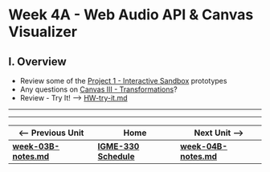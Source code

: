 # Week 4A - Web Audio API & Canvas Visualizer

## I. Overview
- Review some of the [Project 1 - Interactive Sandbox](../projects/project-1.md) prototypes
- Any questions on [Canvas III - Transformations](https://github.com/tonethar/IGME-330-Master/blob/master/notes/canvas-3.md)?
- Review - Try It! --> [HW-try-it.md](https://github.com/tonethar/IGME-330-Master/blob/master/notes/HW-try-it.md)



<hr><hr>

| <-- Previous Unit | Home | Next Unit -->
| --- | --- | --- 
| [**week-03B-notes.md**](week-03B-notes.md)     |  [**IGME-330 Schedule**](../schedule.md) | [**week-04B-notes.md**](week-04B-notes.md)
